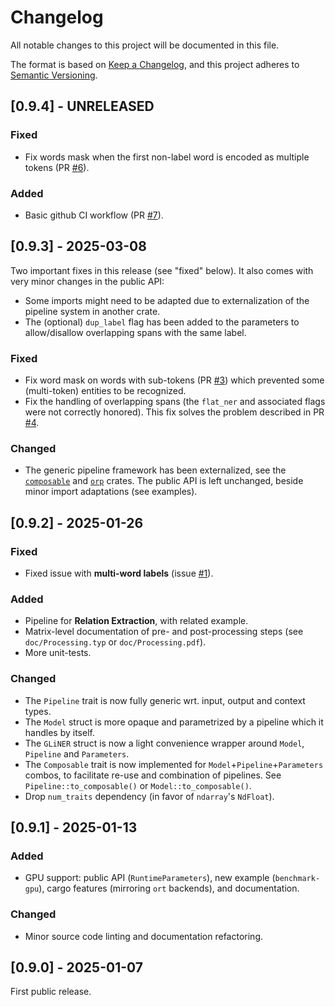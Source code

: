 # Changelog

All notable changes to this project will be documented in this file.

The format is based on [Keep a Changelog](https://keepachangelog.com/en/1.1.0/), and this project adheres to [Semantic Versioning](https://semver.org/spec/v2.0.0.html).


## [0.9.4] - UNRELEASED

### Fixed

* Fix words mask when the first non-label word is encoded as multiple tokens (PR [#6](https://github.com/fbilhaut/gline-rs/pull/6)).

### Added

* Basic github CI workflow (PR [#7](https://github.com/fbilhaut/gline-rs/pull/7)).


## [0.9.3] - 2025-03-08

Two important fixes in this release (see "fixed" below). It also comes with very minor changes in the public API:
* Some imports might need to be adapted due to externalization of the pipeline system in another crate.
* The (optional) `dup_label` flag has been added to the parameters to allow/disallow overlapping spans with the same label.

### Fixed

- Fix word mask on words with sub-tokens (PR [#3](https://github.com/fbilhaut/gline-rs/pull/3)) which prevented some (multi-token) entities to be recognized.
- Fix the handling of overlapping spans (the `flat_ner` and associated flags were not correctly honored). This fix solves the problem described in PR [#4](https://github.com/fbilhaut/gline-rs/pull/4).

### Changed

- The generic pipeline framework has been externalized, see the [`composable`](https://github.com/fbilhaut/composable) and [`orp`](https://github.com/fbilhaut/orp) crates. The public API is left unchanged, beside minor import adaptations (see examples).


## [0.9.2] - 2025-01-26

### Fixed

- Fixed issue with **multi-word labels** (issue [#1](https://github.com/fbilhaut/gline-rs/issues/1)).

### Added

- Pipeline for **Relation Extraction**, with related example.
- Matrix-level documentation of pre- and post-processing steps (see `doc/Processing.typ` or `doc/Processing.pdf`).
- More unit-tests.

### Changed

- The `Pipeline` trait is now fully generic wrt. input, output and context types.
- The `Model` struct is more opaque and parametrized by a pipeline which it handles by itself.
- The `GLiNER` struct is now a light convenience wrapper around `Model`, `Pipeline` and `Parameters`.
- The `Composable` trait is now implemented for `Model`+`Pipeline`+`Parameters` combos, to facilitate re-use and combination of pipelines. See `Pipeline::to_composable()` or `Model::to_composable()`.
- Drop `num_traits` dependency (in favor of `ndarray`'s `NdFloat`).


## [0.9.1] - 2025-01-13

### Added

- GPU support: public API (`RuntimeParameters`), new example (`benchmark-gpu`), cargo features (mirroring `ort` backends), and documentation.

### Changed

- Minor source code linting and documentation refactoring.


## [0.9.0] - 2025-01-07

First public release.